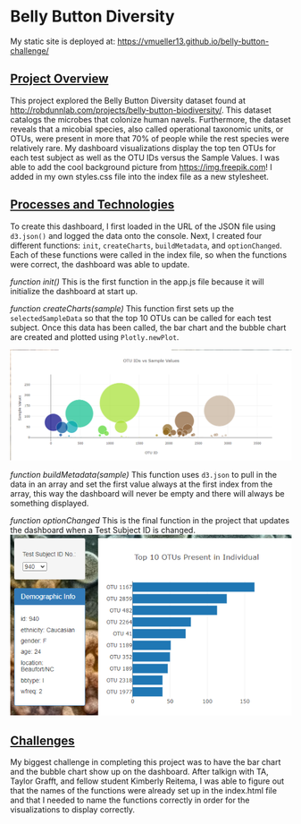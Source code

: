 # Belly Button Diversity

My static site is deployed at: https://vmueller13.github.io/belly-button-challenge/

<ins>Project Overview</ins>
-----


This project explored the Belly Button Diversity dataset found at http://robdunnlab.com/projects/belly-button-biodiversity/. This dataset catalogs the microbes that colonize human navels. Furthermore, the dataset reveals that a micobial species, also called operational taxonomic units, or OTUs, were present in more that 70% of people while the rest species were relatively rare. My dashboard visualizations display the top ten OTUs for each test subject as well as the OTU IDs versus the Sample Values.
I was able to add the cool background picture from https://img.freepik.com! I added in my own styles.css file into the index file as a new stylesheet.

<ins>Processes and Technologies</ins>
-----


To create this dashboard, I first loaded in the URL of the JSON file using `d3.json()` and logged the data onto the console. Next, I created four different functions: `init`, `createCharts`, `buildMetadata`, and `optionChanged`. Each of these functions were called in the index file, so when the functions were correct, the dashboard was able to update.

*function init()*
This is the first function in the app.js file because it will initialize the dashboard at start up.

*function createCharts(sample)*
This function first sets up the `selectedSampleData` so that the top 10 OTUs can be called for each test subject. Once this data has been called, the bar chart and the bubble chart are created and plotted using `Plotly.newPlot`.

![Bubble Chart](Images/BubbleChart.png)

*function buildMetadata(sample)*
This function uses `d3.json` to pull in the data in an array and set the first value always at the first index from the array, this way the dashboard will never be empty and there will always be something displayed.

*function optionChanged*
This is the final function in the project that updates the dashboard when a Test Subject ID is changed.
![optionChanged and Bar Chart](Images/Top_10_OTUs.png)

<ins>Challenges</ins>
-----


My biggest challenge in completing this project was to have the bar chart and the bubble chart show up on the dashboard. After talkign with TA, Taylor Grafft, and fellow student Kimberly Reitema, I was able to figure out that the names of the functions were already set up in the index.html file and that I needed to name the functions correctly in order for the visualizations to display correctly.
